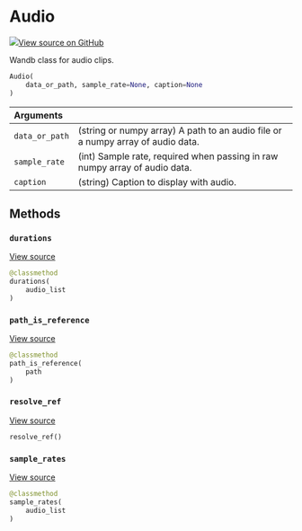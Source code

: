 # Audio



[![](https://www.tensorflow.org/images/GitHub-Mark-32px.png)View source on GitHub](https://www.github.com/wandb/client/tree/latest/wandb/data_types.py#L969-L1113)



Wandb class for audio clips.

```python
Audio(
    data_or_path, sample_rate=None, caption=None
)
```





| Arguments |  |
| :--- | :--- |
|  `data_or_path` |  (string or numpy array) A path to an audio file or a numpy array of audio data. |
|  `sample_rate` |  (int) Sample rate, required when passing in raw numpy array of audio data. |
|  `caption` |  (string) Caption to display with audio. |



## Methods

<h3 id="durations"><code>durations</code></h3>

[View source](https://www.github.com/wandb/client/tree/latest/wandb/data_types.py#L1071-L1073)

```python
@classmethod
durations(
    audio_list
)
```




<h3 id="path_is_reference"><code>path_is_reference</code></h3>

[View source](https://www.github.com/wandb/client/tree/latest/wandb/data_types.py#L1014-L1016)

```python
@classmethod
path_is_reference(
    path
)
```




<h3 id="resolve_ref"><code>resolve_ref</code></h3>

[View source](https://www.github.com/wandb/client/tree/latest/wandb/data_types.py#L1087-L1099)

```python
resolve_ref()
```




<h3 id="sample_rates"><code>sample_rates</code></h3>

[View source](https://www.github.com/wandb/client/tree/latest/wandb/data_types.py#L1075-L1077)

```python
@classmethod
sample_rates(
    audio_list
)
```






